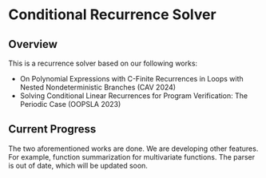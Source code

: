 # Conditional Recurrence Solver
## Overview

This is a recurrence solver based on our following works:

- On Polynomial Expressions with C-Finite Recurrences in Loops with Nested Nondeterministic Branches (CAV 2024)
- Solving Conditional Linear Recurrences for Program Verification: The Periodic Case (OOPSLA 2023)

## Current Progress
The two aforementioned works are done.
We are developing other features.
For example, function summarization for multivariate functions.
The parser is out of date, which will be updated soon.